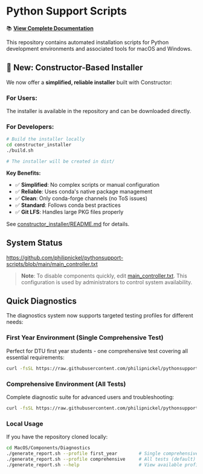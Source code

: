 # Python Support Scripts

📚 **[View Complete Documentation](https://philipnickel.github.io/pythonsupport-scripts/)**

This repository contains automated installation scripts for Python development environments and associated tools for macOS and Windows.

## 🚀 New: Constructor-Based Installer

We now offer a **simplified, reliable installer** built with Constructor:

### **For Users:**
The installer is available in the repository and can be downloaded directly.

### **For Developers:**
```bash
# Build the installer locally
cd constructor_installer
./build.sh

# The installer will be created in dist/
```

**Key Benefits:**
- ✅ **Simplified**: No complex scripts or manual configuration
- ✅ **Reliable**: Uses conda's native package management
- ✅ **Clean**: Only conda-forge channels (no ToS issues)
- ✅ **Standard**: Follows conda best practices
- ✅ **Git LFS**: Handles large PKG files properly

See [constructor_installer/README.md](constructor_installer/README.md) for details.

## System Status

https://github.com/philipnickel/pythonsupport-scripts/blob/main/main_controller.txt

> **Note**: To disable components quickly, edit [main_controller.txt](main_controller.txt). This configuration is used by administrators to control system availability.

## Quick Diagnostics

The diagnostics system now supports targeted testing profiles for different needs:

### First Year Environment (Single Comprehensive Test)
Perfect for DTU first year students - one comprehensive test covering all essential requirements:
```bash
curl -fsSL https://raw.githubusercontent.com/philipnickel/pythonsupport-scripts/main/MacOS/Components/Diagnostics/generate_report.sh | bash -s -- --profile first_year
```

### Comprehensive Environment (All Tests)
Complete diagnostic suite for advanced users and troubleshooting:
```bash
curl -fsSL https://raw.githubusercontent.com/philipnickel/pythonsupport-scripts/main/MacOS/Components/Diagnostics/generate_report.sh | bash -s -- --profile comprehensive
```

### Local Usage
If you have the repository cloned locally:
```bash
cd MacOS/Components/Diagnostics
./generate_report.sh --profile first_year        # Single comprehensive test
./generate_report.sh --profile comprehensive     # All tests (default)
./generate_report.sh --help                      # View available profiles
```
